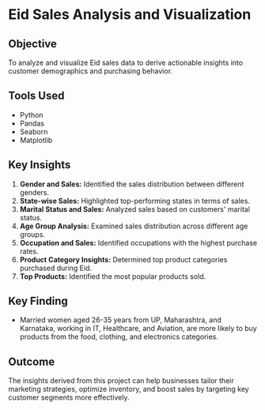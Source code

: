 # Eid Sales Analysis and Visualization

## Objective
To analyze and visualize Eid sales data to derive actionable insights into customer demographics and purchasing behavior.

## Tools Used
- Python
- Pandas
- Seaborn
- Matplotlib

## Key Insights
1. **Gender and Sales:** Identified the sales distribution between different genders.
2. **State-wise Sales:** Highlighted top-performing states in terms of sales.
3. **Marital Status and Sales:** Analyzed sales based on customers' marital status.
4. **Age Group Analysis:** Examined sales distribution across different age groups.
5. **Occupation and Sales:** Identified occupations with the highest purchase rates.
6. **Product Category Insights:** Determined top product categories purchased during Eid.
7. **Top Products:** Identified the most popular products sold.

## Key Finding
- Married women aged 26-35 years from UP, Maharashtra, and Karnataka, working in IT, Healthcare, and Aviation, are more likely to buy products from the food, clothing, and electronics categories.

## Outcome
The insights derived from this project can help businesses tailor their marketing strategies, optimize inventory, and boost sales by targeting key customer segments more effectively.
